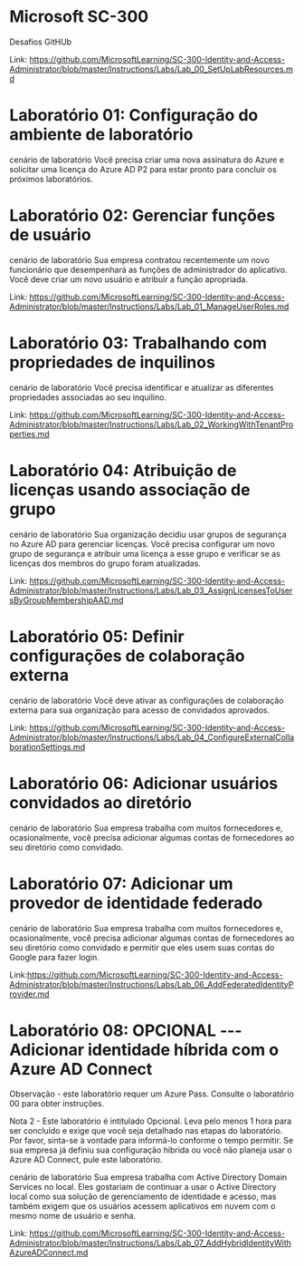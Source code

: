 # Microsoft SC-300

Desafios GitHUb </p>
Link: https://github.com/MicrosoftLearning/SC-300-Identity-and-Access-Administrator/blob/master/Instructions/Labs/Lab_00_SetUpLabResources.md

# Laboratório 01: Configuração do ambiente de laboratório
cenário de laboratório
Você precisa criar uma nova assinatura do Azure e solicitar uma licença do Azure AD P2 para estar pronto para concluir os próximos laboratórios.

# Laboratório 02: Gerenciar funções de usuário
cenário de laboratório
Sua empresa contratou recentemente um novo funcionário que desempenhará as funções de administrador do aplicativo. Você deve criar um novo usuário e atribuir a função apropriada.

Link: https://github.com/MicrosoftLearning/SC-300-Identity-and-Access-Administrator/blob/master/Instructions/Labs/Lab_01_ManageUserRoles.md

# Laboratório 03: Trabalhando com propriedades de inquilinos
cenário de laboratório
Você precisa identificar e atualizar as diferentes propriedades associadas ao seu inquilino.

Link: https://github.com/MicrosoftLearning/SC-300-Identity-and-Access-Administrator/blob/master/Instructions/Labs/Lab_02_WorkingWithTenantProperties.md

# Laboratório 04: Atribuição de licenças usando associação de grupo
cenário de laboratório
Sua organização decidiu usar grupos de segurança no Azure AD para gerenciar licenças. Você precisa configurar um novo grupo de segurança e atribuir uma licença a esse grupo e verificar se as licenças dos membros do grupo foram atualizadas.

Link: https://github.com/MicrosoftLearning/SC-300-Identity-and-Access-Administrator/blob/master/Instructions/Labs/Lab_03_AssignLicensesToUsersByGroupMembershipAAD.md

# Laboratório 05: Definir configurações de colaboração externa
cenário de laboratório
Você deve ativar as configurações de colaboração externa para sua organização para acesso de convidados aprovados.

Link: https://github.com/MicrosoftLearning/SC-300-Identity-and-Access-Administrator/blob/master/Instructions/Labs/Lab_04_ConfigureExternalCollaborationSettings.md

# Laboratório 06: Adicionar usuários convidados ao diretório
cenário de laboratório
Sua empresa trabalha com muitos fornecedores e, ocasionalmente, você precisa adicionar algumas contas de fornecedores ao seu diretório como convidado.

# Laboratório 07: Adicionar um provedor de identidade federado
cenário de laboratório
Sua empresa trabalha com muitos fornecedores e, ocasionalmente, você precisa adicionar algumas contas de fornecedores ao seu diretório como convidado e permitir que eles usem suas contas do Google para fazer login.

Link:https://github.com/MicrosoftLearning/SC-300-Identity-and-Access-Administrator/blob/master/Instructions/Labs/Lab_06_AddFederatedIdentityProvider.md

# Laboratório 08: OPCIONAL --- Adicionar identidade híbrida com o Azure AD Connect
Observação - este laboratório requer um Azure Pass. Consulte o laboratório 00 para obter instruções.

Nota 2 - Este laboratório é intitulado Opcional. Leva pelo menos 1 hora para ser concluído e exige que você seja detalhado nas etapas do laboratório. Por favor, sinta-se à vontade para informá-lo conforme o tempo permitir. Se sua empresa já definiu sua configuração híbrida ou você não planeja usar o Azure AD Connect, pule este laboratório.

cenário de laboratório
Sua empresa trabalha com Active Directory Domain Services no local. Eles gostariam de continuar a usar o Active Directory local como sua solução de gerenciamento de identidade e acesso, mas também exigem que os usuários acessem aplicativos em nuvem com o mesmo nome de usuário e senha.

Link: https://github.com/MicrosoftLearning/SC-300-Identity-and-Access-Administrator/blob/master/Instructions/Labs/Lab_07_AddHybridIdentityWithAzureADConnect.md
